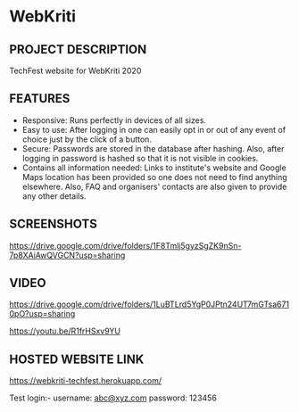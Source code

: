 # WebKriti

## PROJECT DESCRIPTION

TechFest website for WebKriti 2020

## FEATURES

- Responsive: Runs perfectly in devices of all sizes.
- Easy to use: After logging in one can easily opt in or out of any event of choice just by the click of a button.
- Secure: Passwords are stored in the database after hashing. Also, after logging in password is hashed so that it is not visible in cookies.
- Contains all information needed: Links to institute's website and Google Maps location has been provided so one does not need to find anything elsewhere. Also, FAQ and organisers' contacts are also given to provide any other details.

## SCREENSHOTS

https://drive.google.com/drive/folders/1F8Tmlj5gyzSgZK9nSn-7p8XAiAwQVGCN?usp=sharing

## VIDEO

https://drive.google.com/drive/folders/1LuBTLrd5YgP0JPtn24UT7mGTsa6710pO?usp=sharing

https://youtu.be/R1frHSxv9YU

## HOSTED WEBSITE LINK

https://webkriti-techfest.herokuapp.com/

Test login:-
username: abc@xyz.com
password: 123456
